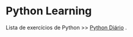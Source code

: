 # Python Learning
Lista de exercícios de Python >> [Python Diário](https://pythondiario.com/2013/05/ejercicios-en-python-parte-1.html) .
